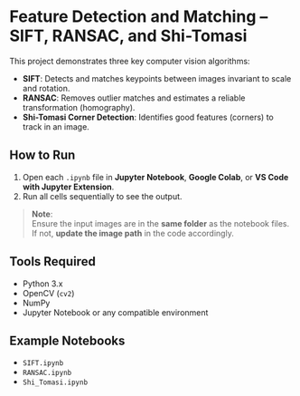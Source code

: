 # Feature Detection and Matching – SIFT, RANSAC, and Shi-Tomasi

This project demonstrates three key computer vision algorithms:

- **SIFT**: Detects and matches keypoints between images invariant to scale and rotation.
- **RANSAC**: Removes outlier matches and estimates a reliable transformation (homography).
- **Shi-Tomasi Corner Detection**: Identifies good features (corners) to track in an image.

## How to Run

1. Open each `.ipynb` file in **Jupyter Notebook**, **Google Colab**, or **VS Code with Jupyter Extension**.
2. Run all cells sequentially to see the output.

> **Note**:  
> Ensure the input images are in the **same folder** as the notebook files.  
> If not, **update the image path** in the code accordingly.

## Tools Required

- Python 3.x
- OpenCV (`cv2`)
- NumPy
- Jupyter Notebook or any compatible environment

## Example Notebooks

- `SIFT.ipynb`
- `RANSAC.ipynb`
- `Shi_Tomasi.ipynb`

